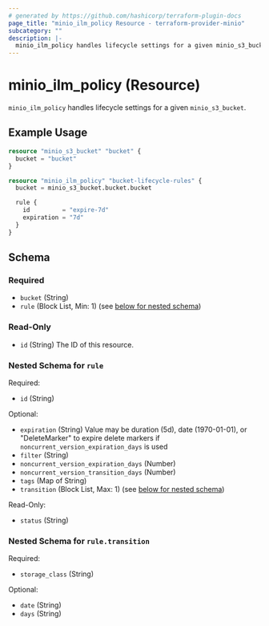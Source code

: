 ```yaml
---
# generated by https://github.com/hashicorp/terraform-plugin-docs
page_title: "minio_ilm_policy Resource - terraform-provider-minio"
subcategory: ""
description: |-
  minio_ilm_policy handles lifecycle settings for a given minio_s3_bucket.
---
```


# minio_ilm_policy (Resource)

`minio_ilm_policy` handles lifecycle settings for a given `minio_s3_bucket`.

## Example Usage

```terraform
resource "minio_s3_bucket" "bucket" {
  bucket = "bucket"
}

resource "minio_ilm_policy" "bucket-lifecycle-rules" {
  bucket = minio_s3_bucket.bucket.bucket

  rule {
    id         = "expire-7d"
    expiration = "7d"
  }
}
```

<!-- schema generated by tfplugindocs -->
## Schema

### Required

- `bucket` (String)
- `rule` (Block List, Min: 1) (see [below for nested schema](#nestedblock--rule))

### Read-Only

- `id` (String) The ID of this resource.

<a id="nestedblock--rule"></a>
### Nested Schema for `rule`

Required:

- `id` (String)

Optional:

- `expiration` (String) Value may be duration (5d), date (1970-01-01), or "DeleteMarker" to expire delete markers if `noncurrent_version_expiration_days` is used
- `filter` (String)
- `noncurrent_version_expiration_days` (Number)
- `noncurrent_version_transition_days` (Number)
- `tags` (Map of String)
- `transition` (Block List, Max: 1) (see [below for nested schema](#nestedblock--rule--transition))

Read-Only:

- `status` (String)

<a id="nestedblock--rule--transition"></a>
### Nested Schema for `rule.transition`

Required:

- `storage_class` (String)

Optional:

- `date` (String)
- `days` (String)
